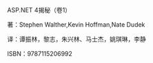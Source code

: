 ASP.NET 4揭秘（卷1）

著：Stephen Walther,Kevin Hoffman,Nate Dudek

译：谭振林，黎志，朱兴林、马士杰，姚琪琳，李静

ISBN：9787115206992